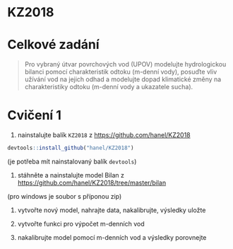 KZ2018
================

Celkové zadání
==============

> Pro vybraný útvar povrchových vod (UPOV) modelujte hydrologickou bilanci pomocí charakteristik odtoku (m-denní vody), posuďte vliv užívání vod na jejich odhad a modelujte dopad klimatické změny na charakteristiky odtoku (m-denní vody a ukazatele sucha).

Cvičení 1
=========

1.  nainstalujte balík `KZ2018` z <https://github.com/hanel/KZ2018>

``` r
devtools::install_github("hanel/KZ2018")
```

(je potřeba mít nainstalovaný balík `devtools`)

1.  stáhněte a nainstalujte model Bilan z <https://github.com/hanel/KZ2018/tree/master/bilan>

(pro windows je soubor s příponou zip)

1.  vytvořte nový model, nahrajte data, nakalibrujte, výsledky uložte

2.  vytvořte funkci pro výpočet m-denních vod

3.  nakalibrujte model pomocí m-denních vod a výsledky porovnejte
